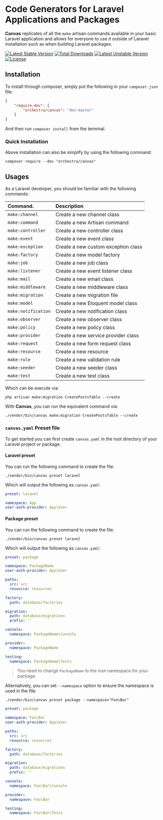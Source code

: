 Code Generators for Laravel Applications and Packages
==============

**Canvas** replicates of all the `make` artisan commands available in your basic Laravel application and allows for everyone to use it outside of Laravel installation such as when building Laravel packages.

[![Latest Stable Version](https://poser.pugx.org/orchestra/canvas/v/stable)](https://packagist.org/packages/orchestra/canvas)
[![Total Downloads](https://poser.pugx.org/orchestra/canvas/downloads)](https://packagist.org/packages/orchestra/canvas)
[![Latest Unstable Version](https://poser.pugx.org/orchestra/canvas/v/unstable)](https://packagist.org/packages/orchestra/canvas)
[![License](https://poser.pugx.org/orchestra/canvas/license)](https://packagist.org/packages/orchestra/canvas)

## Installation

To install through composer, simply put the following in your `composer.json` file:

```json
{
    "require-dev": {
        "orchestra/canvas": "dev-master"
    }
}
```

And then run `composer install` from the terminal.

### Quick Installation

Above installation can also be simplify by using the following command:

    composer require --dev "orchestra/canvas"

## Usages

As a Laravel developer, you should be familiar with the following commands:

| Command.            | Description
|:--------------------|:---------------------     
| `make:channel` | Create a new channel class
| `make:command` | Create a new Artisan command
| `make:controller` | Create a new controller class
| `make:event` | Create a new event class
| `make:exception` | Create a new custom exception class
| `make:factory` | Create a new model factory
| `make:job` | Create a new job class
| `make:listener` | Create a new event listener class
| `make:mail` | Create a new email class
| `make:middleware` | Create a new middleware class
| `make:migration` | Create a new migration file
| `make:model` | Create a new Eloquent model class
| `make:notification` | Create a new notification class
| `make:observer` | Create a new observer class
| `make:policy` | Create a new policy class
| `make:provider` | Create a new service provider class
| `make:request` | Create a new form request class
| `make:resource` | Create a new resource
| `make:rule` | Create a new validation rule
| `make:seeder` | Create a new seeder class
| `make:test` | Create a new test class

Which can be execute via:

    php artisan make:migration CreatePostsTable --create

With **Canvas**, you can run the equivalent command via:

    ./vendor/bin/canvas make:migration CreatePostsTable --create

### `canvas.yaml` Preset file

To get started you can first create `canvas.yaml` in the root directory of your Laravel project or package.

#### Laravel preset

You can run the following command to create the file:

    ./vendor/bin/canvas preset laravel

Which will output the following as `canvas.yaml`:

```yaml
preset: laravel

namespace: App
user-auth-provider: App\User
```

#### Package preset

You can run the following command to create the file:

    ./vendor/bin/canvas preset laravel

Which will output the following as `canvas.yaml`:

```yaml
preset: package

namespace: PackageName
user-auth-provider: App\User

paths:
  src: src
  resource: resources

factory:
  path: database/factories

migration:
  path: database/migrations
  prefix: ''

console:
  namespace: PackageName\Console

provider:
  namespace: PackageName

testing:
  namespace: PackageName\Tests
```

> You need to change `PackageName` to the root namespace for your package.


Alternatively, you can set `--namespace` option to ensure the namespace is used in the file:

    ./vendor/bin/canvas preset package --namespace="Foo\Bar"

```yaml
preset: package

namespace: Foo\Bar
user-auth-provider: App\User

paths:
  src: src
  resource: resources

factory:
  path: database/factories

migration:
  path: database/migrations
  prefix: ''

console:
  namespace: Foo\Bar\Console

provider:
  namespace: Foo\Bar

testing:
  namespace: Foo\Bar\Tests
```
